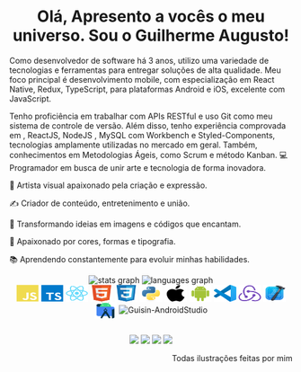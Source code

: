 <h1 align="center">Olá, Apresento a vocês o meu universo. Sou o Guilherme Augusto!</h1>
 
 <div align="left">

  Como desenvolvedor de software há 3 anos, utilizo uma variedade de tecnologias e ferramentas para entregar soluções de alta qualidade. Meu foco principal é desenvolvimento mobile, com especialização em React Native, Redux, TypeScript, para plataformas Android e iOS, excelente com JavaScript. 

Tenho proficiência em trabalhar com APIs RESTful e uso Git como meu sistema de controle de versão. Além disso, tenho experiência comprovada em , ReactJS, NodeJS , MySQL com Workbench e Styled-Components, tecnologias amplamente utilizadas no mercado em geral. Também, conhecimentos em Metodologias Ágeis, como Scrum e método Kanban.
   💻 Programador em busca de unir arte e tecnologia de forma inovadora.
   
   🎨 Artista visual apaixonado pela criação e expressão.

   ✍️ Criador de conteúdo, entretenimento e união.

   🌟 Transformando ideias em imagens e códigos que encantam.

   🌈 Apaixonado por cores, formas e tipografia.

   📚 Aprendendo constantemente para evoluir minhas habilidades.
  </div>

<div align="center">
  <img src="https://github-readme-stats.vercel.app/api?hide_title=false&hide_rank=false&show_icons=true&include_all_commits=true&count_private=true&disable_animations=false&theme=radical&locale=pt-br&hide_border=true&username=EoGuisin" height="150" alt="stats graph"  />
  <img src="https://github-readme-stats.vercel.app/api/top-langs?locale=pt-br&hide_title=false&layout=compact&card_width=320&langs_count=6&theme=radical&hide_border=true&username=EoGuisin" height="150" alt="languages graph"  />
</div>

<div style="display: inline_block" align="center">
  <img align="center" alt="Guisin-Js" height="30" width="40" src="https://raw.githubusercontent.com/devicons/devicon/master/icons/javascript/javascript-plain.svg">
  <img align="center" alt="Guisin-Ts" height="30" width="40" src="https://raw.githubusercontent.com/devicons/devicon/master/icons/typescript/typescript-plain.svg">
  <img align="center" alt="Guisin-React" height="30" width="40" src="https://raw.githubusercontent.com/devicons/devicon/master/icons/react/react-original.svg">
  <img align="center" alt="Guisin-HTML" height="30" width="40" src="https://raw.githubusercontent.com/devicons/devicon/master/icons/html5/html5-original.svg">
  <img align="center" alt="Guisin-CSS" height="30" width="40" src="https://raw.githubusercontent.com/devicons/devicon/master/icons/css3/css3-original.svg">
  <img align="center" alt="Guisin-Python" height="30" width="40" src="https://raw.githubusercontent.com/devicons/devicon/master/icons/python/python-original.svg">
  <img align="center" alt="Guisin-Apple" height="30" width="40" src="https://raw.githubusercontent.com/devicons/devicon/master/icons/apple/apple-original.svg">
  <img align="center" alt="Guisin-Android" height="30" width="40" src="https://raw.githubusercontent.com/devicons/devicon/master/icons/android/android-original.svg">
  <img align="center" alt="Guisin-VSCode" height="30" width="40" src="https://raw.githubusercontent.com/devicons/devicon/master/icons/vscode/vscode-original.svg">
  <img align="center" alt="Guisin-Redux" height="30" width="40" src="https://raw.githubusercontent.com/devicons/devicon/master/icons/redux/redux-original.svg">
  <img align="center" alt="Guisin-XCode" height="30" width="40" src="https://raw.githubusercontent.com/devicons/devicon/master/icons/xcode/xcode-original.svg">
  <img align="center" alt="Guisin-AndroidStudio" height="30" width="40" src="https://raw.githubusercontent.com/devicons/devicon/master/icons/androidstudio/androidstudio-original.svg">
  <img align="center" alt="Guisin-AndroidStudio" height="30" width="40" src="https://skillicons.dev/icons?i=styledcomponents">
</div>
  
  ##

<div align="center"> 
  <a href="https://www.youtube.com/@eoguisin" target="_blank"><img src="https://img.shields.io/badge/YouTube-FF0000?style=for-the-badge&logo=youtube&logoColor=white" target="_blank"></a>
  <a href="https://www.instagram.com/e_o_guisin/" target="_blank"><img src="https://img.shields.io/badge/-Instagram-%23E4405F?style=for-the-badge&logo=instagram&logoColor=white" target="_blank"></a>
 	<a href="https://www.twitch.tv/e_o_guisin" target="_blank"><img src="https://img.shields.io/badge/Twitch-9146FF?style=for-the-badge&logo=twitch&logoColor=white" target="_blank"></a>
  <a href="https://www.linkedin.com/in/guilhermegarciasantos/" target="_blank"><img src="https://img.shields.io/badge/-LinkedIn-%230077B5?style=for-the-badge&logo=linkedin&logoColor=white" target="_blank"></a>
</div>

<div align="right" > 
  <p>Todas ilustrações feitas por mim</p>
</div>
